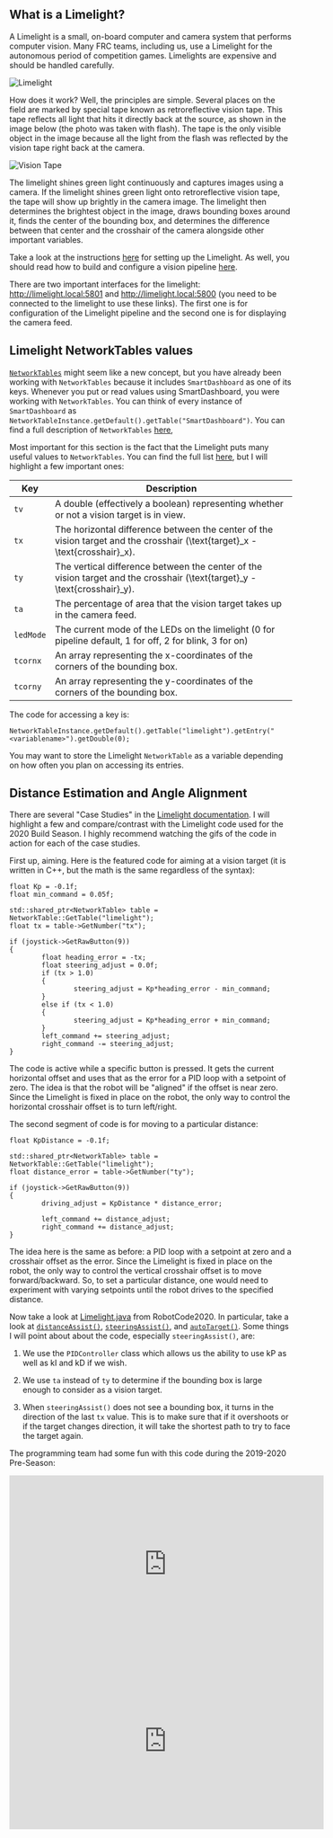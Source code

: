 ## What is a Limelight?
A Limelight is a small, on-board computer and camera system that performs computer vision. Many FRC teams, including us, use a Limelight for the autonomous period of competition games. Limelights are expensive and should be handled carefully.

![Limelight](https://andymark-weblinc.netdna-ssl.com/product_images/limelight-2-plus/5e15fe1480289d6162f285cd/zoom.jpg?c=1578499604)

How does it work? Well, the principles are simple. Several places on the field are marked by special tape known as retroreflective vision tape. This tape reflects all light that hits it directly back at the source, as shown in the image below (the photo was taken with flash). The tape is the only visible object in the image because all the light from the flash was reflected by the vision tape right back at the camera.

![Vision Tape](vision_tape.JPG)

The limelight shines green light continuously and captures images using a camera. If the limelight shines green light onto retroreflective vision tape, the tape will show up brightly in the camera image. The limelight then determines the brightest object in the image, draws bounding boxes around it, finds the center of the bounding box, and determines the difference between that center and the crosshair of the camera alongside other important variables.

Take a look at the instructions [here](https://docs.limelightvision.io/en/latest/getting_started.html) for setting up the Limelight. As well, you should read how to build and configure a vision pipeline [here](https://docs.limelightvision.io/en/latest/vision_pipeline_tuning.html).

There are two important interfaces for the limelight: http://limelight.local:5801 and http://limelight.local:5800 (you need to be connected to the limelight to use these links). The first one is for configuration of the Limelight pipeline and the second one is for displaying the camera feed.

## Limelight NetworkTables values
[`NetworkTables`](https://first.wpi.edu/FRC/roborio/release/docs/java/edu/wpi/first/networktables/NetworkTable.html) might seem like a new concept, but you have already been working with `NetworkTables` because it includes `SmartDashboard` as one of its keys. Whenever you put or read values using SmartDashboard, you were working with `NetworkTables`. You can think of every instance of `SmartDashboard` as `NetworkTableInstance.getDefault().getTable("SmartDashboard")`. You can find a full description of `NetworkTables` [here](https://docs.wpilib.org/en/stable/docs/software/networktables/index.html?highlight=networktables),

Most important for this section is the fact that the Limelight puts many useful values to `NetworkTables`. You can find the full list [here](https://docs.limelightvision.io/en/latest/networktables_api.html), but I will highlight a few important ones:

Key | Description
----| -----------
`tv`  | A double (effectively a boolean) representing whether or not a vision target is in view.
`tx`  | The horizontal difference between the center of the vision target and the crosshair \(\text{target}_x - \text{crosshair}_x\).
`ty`  | The vertical difference between the center of the vision target and the crosshair \(\text{target}_y - \text{crosshair}_y\).
`ta`  | The percentage of area that the vision target takes up in the camera feed.
`ledMode` | The current mode of the LEDs on the limelight (0 for pipeline default, 1 for off, 2 for blink, 3 for on)
`tcornx` | An array representing the x-coordinates of the corners of the bounding box.
`tcorny` | An array representing the y-coordinates of the corners of the bounding box.

The code for accessing a key is:

```
NetworkTableInstance.getDefault().getTable("limelight").getEntry("<variablename>").getDouble(0);
```

You may want to store the Limelight `NetworkTable` as a variable depending on how often you plan on accessing its entries.

## Distance Estimation and Angle Alignment
There are several "Case Studies" in the [Limelight documentation](https://docs.limelightvision.io/en/latest). I will highlight a few and compare/contrast with the Limelight code used for the 2020 Build Season. I highly recommend watching the gifs of the code in action for each of the case studies.

First up, aiming. Here is the featured code for aiming at a vision target (it is written in C++, but the math is the same regardless of the syntax):
```
float Kp = -0.1f;
float min_command = 0.05f;

std::shared_ptr<NetworkTable> table = NetworkTable::GetTable("limelight");
float tx = table->GetNumber("tx");

if (joystick->GetRawButton(9))
{
        float heading_error = -tx;
        float steering_adjust = 0.0f;
        if (tx > 1.0)
        {
                steering_adjust = Kp*heading_error - min_command;
        }
        else if (tx < 1.0)
        {
                steering_adjust = Kp*heading_error + min_command;
        }
        left_command += steering_adjust;
        right_command -= steering_adjust;
}
```

The code is active while a specific button is pressed. It gets the current horizontal offset and uses that as the error for a PID loop with a setpoint of zero. The idea is that the robot will be "aligned" if the offset is near zero. Since the Limelight is fixed in place on the robot, the only way to control the horizontal crosshair offset is to turn left/right.

The second segment of code is for moving to a particular distance:

```
float KpDistance = -0.1f;

std::shared_ptr<NetworkTable> table = NetworkTable::GetTable("limelight");
float distance_error = table->GetNumber("ty");

if (joystick->GetRawButton(9))
{
        driving_adjust = KpDistance * distance_error;

        left_command += distance_adjust;
        right_command += distance_adjust;
}
```

The idea here is the same as before: a PID loop with a setpoint at zero and a crosshair offset as the error. Since the Limelight is fixed in place on the robot, the only way to control the vertical crosshair offset is to move forward/backward. So, to set a particular distance, one would need to experiment with varying setpoints until the robot drives to the specified distance.

Now take a look at [Limelight.java](https://github.com/DeepBlueRobotics/RobotCode2020/blob/unifiedcode/src/main/java/org/team199/lib/Limelight.java) from RobotCode2020. In particular, take a look at [`distanceAssist()`](https://github.com/DeepBlueRobotics/RobotCode2020/blob/unifiedcode/src/main/java/org/team199/lib/Limelight.java#L111), [`steeringAssist()`](https://github.com/DeepBlueRobotics/RobotCode2020/blob/unifiedcode/src/main/java/org/team199/lib/Limelight.java#L127), and [`autoTarget()`](https://github.com/DeepBlueRobotics/RobotCode2020/blob/unifiedcode/src/main/java/org/team199/lib/Limelight.java#L172). Some things I will point about about the code, especially `steeringAssist()`, are:

1. We use the `PIDController` class which allows us the ability to use kP as well as kI and kD if we wish.

2. We use `ta` instead of `ty` to determine if the bounding box is large enough to consider as a vision target.

3. When `steeringAssist()` does not see a bounding box, it turns in the direction of the last `tx` value. This is to make sure that if it overshoots or if the target changes direction, it will take the shortest path to try to face the target again.

The programming team had some fun with this code during the 2019-2020 Pre-Season:

<iframe width="560" height="315" src="https://www.youtube.com/embed/TjksUg227QQ" frameborder="0" allow="accelerometer; autoplay; encrypted-media; gyroscope; picture-in-picture" allowfullscreen></iframe>

<iframe width="560" height="315" src="https://www.youtube.com/embed/cFZtFT6d0g0" frameborder="0" allow="accelerometer; autoplay; encrypted-media; gyroscope; picture-in-picture" allowfullscreen></iframe>